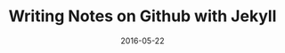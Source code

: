 ---
layout: post
title: Writing Notes on Github with Jekyll
date: 2016-05-22
summary: I decided to write my notes (aka blogs) on Github cooperating with Jekyll instead of Wordpress.
category: Jekyll
thumbnail: jekyll
tags: 
 - Jekyll
---